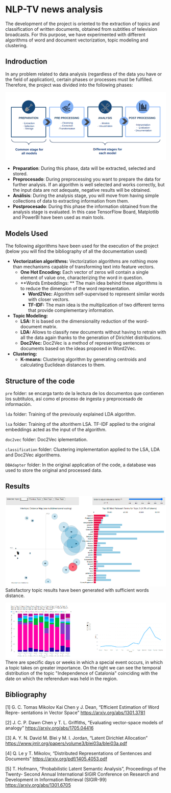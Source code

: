 # NLP-TV news analysis
The development of the project is oriented to the extraction of topics and classification of written documents, obtained from subtitles of television broadcasts. For this purpose, we have experimented with different algorithms of word and document vectorization, topic modeling and clustering.
## Indroduction
In any problem related to data analysis (regardless of the data you have or the field of application), certain phases or processes must be fulfilled. Therefore, the project was divided into the following phases:

![alt text](https://github.com/caleb-vicente/NLP-TV-news-analysis/blob/main/img/stages_project.png)

- **Preparation**: During this phase, data will be extracted, selected and stored.
- **Preprocesado**: During preprocessing you want to prepare the data for further analysis. If an algorithm is well selected and works correctly, but the input data are not adequate, negative results will be obtained.
- **Análisis**: During the analysis stage, you will move from having simple collections of data to extracting information from them.
- **Postprocesado**: During this phase the information obtained from the analysis stage is evaluated. In this case TensorFlow Board, Matplotlib and PowerBI have been used as main tools.

## Models Used
The following algorithms have been used for the execution of the project (below you will find the bibliography of all the documentation used)

- **Vectorization algorithms:** Vectorization algorithms are nothing more than mechanisms capable of transforming text into feature vectors.
	- **One Hot Encoding:** Each vector of zeros will contain a single element of value one, characterizing the word in question.
	- **Words Embeddings: ** The main idea behind these algorithms is to reduce the dimension of the word representation.
		- **Word2Vec:** Algorithm self-supervised to represent similar words with closer vectors.
		- **TF-IDF:** The main idea is the multiplication of two different terms that provide complementary information.
- **Topic Modeling:**
	- **LSA:** It is based on the dimensionality reduction of the word-document matrix.
	- **LDA:** Allows to classify new documents without having to retrain with all the data again thanks to the generation of Dirichlet distributions.
	- **Doc2Vec:** Doc2Vec is a method of representing sentences or documents based on the ideas proposed in Word2Vec.
- **Clustering:**
	- **K-means:** Clustering algorithm by generating centroids and calculating Euclidean distances to them.

## Structure of the code
`pre` folder: se encarga tanto de la lectura de los documentos que contienen los subtítulos, así como el proceso de ingesta y preprocesado de información.

`lda` folder: Training of the previously explained LDA algorithm.

`lsa` folder: Training of the altorithem LSA. TF-IDF applied to the original embeddings acted as the input of the algorithm.

`doc2vec` folder: Doc2Vec iplementation.

`classification` folder: Clustering implementation applied to the LSA, LDA and Doc2Vec algorithems.

`DBAdapter` folder: In the original application of the code, a database was used to store the original and processed data.
## Results

![alt text](https://github.com/caleb-vicente/NLP-TV-news-analysis/blob/main/img/topics.png)
Satisfactory topic results have been generated with sufficient words distance.

![alt text](https://github.com/caleb-vicente/NLP-TV-news-analysis/blob/main/img/topics_day.png)
There are specific days or weeks in which a special event occurs, in which a topic takes on greater importance. On the right we can see the temporal distribution of the topic "Independence of Catalonia" coinciding with the date on which the referendum was held in the region.

## Bibliography
[1] G. C. Tomas Mikolov Kai Chen y J. Dean, “Efficient Estimation of Word Repre-
sentations in Vector Space” https://arxiv.org/abs/1301.3781

[2] J. C. P. Dawn Chen y T. L. Griffiths, “Evaluating vector-space models of analogy” https://arxiv.org/abs/1705.04416

[3] A. Y. N. David M. Blei y M. I. Jordan, “Latent Dirichlet Allocation” https://www.jmlr.org/papers/volume3/blei03a/blei03a.pdf

[4] Q. Le y T. Mikolov, “Distributed Representations of Sentences and Documents” https://arxiv.org/pdf/1405.4053.pdf

[5] T. Hofmann, “Probabilistic Latent Semantic Analysis”, Proceedings of the Twenty-
Second Annual International SIGIR Conference on Research and Development in Information Retrieval (SIGIR-99) https://arxiv.org/abs/1301.6705
